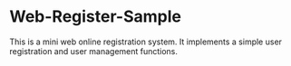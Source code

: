 Web-Register-Sample
===================

This is a mini web online registration system. It implements a simple user registration and user management functions.
